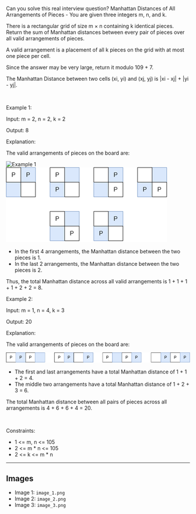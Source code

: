 Can you solve this real interview question? Manhattan Distances of All Arrangements of Pieces - You are given three integers m, n, and k.

There is a rectangular grid of size m × n containing k identical pieces. Return the sum of Manhattan distances between every pair of pieces over all valid arrangements of pieces.

A valid arrangement is a placement of all k pieces on the grid with at most one piece per cell.

Since the answer may be very large, return it modulo 109 + 7.

The Manhattan Distance between two cells (xi, yi) and (xj, yj) is |xi - xj| + |yi - yj|.

 

Example 1:

Input: m = 2, n = 2, k = 2

Output: 8

Explanation:

The valid arrangements of pieces on the board are:

![Example 1](./image_1.png)![Example 2](./image_2.png)

 * In the first 4 arrangements, the Manhattan distance between the two pieces is 1.
 * In the last 2 arrangements, the Manhattan distance between the two pieces is 2.

Thus, the total Manhattan distance across all valid arrangements is 1 + 1 + 1 + 1 + 2 + 2 = 8.

Example 2:

Input: m = 1, n = 4, k = 3

Output: 20

Explanation:

The valid arrangements of pieces on the board are:

![Example 3](./image_3.png)

 * The first and last arrangements have a total Manhattan distance of 1 + 1 + 2 = 4.
 * The middle two arrangements have a total Manhattan distance of 1 + 2 + 3 = 6.

The total Manhattan distance between all pairs of pieces across all arrangements is 4 + 6 + 6 + 4 = 20.

 

Constraints:

 * 1 <= m, n <= 105
 * 2 <= m * n <= 105
 * 2 <= k <= m * n

---

## Images

- Image 1: `image_1.png`
- Image 2: `image_2.png`
- Image 3: `image_3.png`
